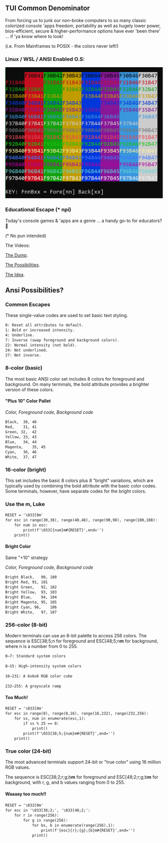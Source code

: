 ## TUI Common Denominator
From forcing us to junk our non-broke computers to so many classic colorized console 'apps freedom, portability as well as hugely lower power, bios-efficient, secure & higher-performance options have ever 'been there' ... if 'ya know where to look!

(i.e. From Mainframes to POSIX - the colors never left!)

### Linux / WSL / ANSI Enabled O.S:
![](https://github.com/TotalPythoneering/etc/blob/main/ansi/color_sets.png)

### Educational Escape (* npi)
Today's console games & 'apps are a genre ... a handy go-to for educators? 🤠 

(* No pun intended)

The Videos:

[The Dump](https://ko-fi.com/Post/Colorizing-Your-App--T-U-I-Style-C0C31JKS47).

[The Possibilities](https://youtube.com/shorts/EYGPHQ_qCVQ?si=v6zZm1SQuDMKF8t2).

[The Idea](https://youtube.com/shorts/-2tGT4vkTRQ?si=7qeUUsgkrXN9PaDd).

## Ansi Possibilities?

### Common Escapes
These single-value codes are used to set basic text styling. 

    0: Reset all attributes to default.
    1: Bold or increased intensity.
    4: Underline.
    7: Inverse (swap foreground and background colors).
    22: Normal intensity (not bold).
    24: Not underlined.
    27: Not inverse. 

### 8-color (basic)
The most basic ANSI color set includes 8 colors for
foreground and background. On many terminals, the
bold attribute provides a brighter version
of these colors.

#### "Plus 10" Color Pallet
*Color, Foreground code, Background code*
```
Black,	30,	40
Red,	31,	41
Green, 32,	42
Yellow,	33,	43
Blue,	34,	44
Magenta,	35,	45
Cyan,	36,	46
White,	37,	47
```

### 16-color (bright)
This set includes the basic 8 colors
plus 8 "bright" variations, which are
typically used by combining the bold
attribute with the basic color codes.
Some terminals, however, have separate
codes for the bright colors.

### Use the m, Luke
```
RESET = '\033[0m'
for esc in range(30,38), range(40,48), range(90,98), range(100,108):
    for num in esc:
        print(f'\033[{num}m#{RESET}',end='')
    print()
```

#### Bright Color
Same "+10" strategy

*Color, Foreground code, Background code*

```
Bright Black,	90,	100
Bright Red,	91,	101
Bright Green,	92,	102
Bright Yellow,	93,	103
Bright Blue,	94,	104
Bright Magenta,	95,	105
Bright Cyan, 96,	106
Bright White,	97,	107
```


### 256-color (8-bit)
Modern terminals can use an 8-bit palette
to access 256 colors. The sequence is ESC[38;5;n
for foreground and ESC[48;5;n**m** for background,
where n is a number from 0 to 255. 

    0–7: Standard system colors
    
    8–15: High-intensity system colors
    
    16–231: A 6x6x6 RGB color cube
    
    232–255: A grayscale ramp 

#### Too Much!
```
RESET = '\033[0m'
for esc in range(8), range(8,16), range(16,232), range(232,256):
    for ss, num in enumerate(esc,1):
        if ss % 25 == 0:
            print()
        print(f'\033[38;5;{num}m#{RESET}',end='')
    print()
```

### True color (24-bit)
The most advanced terminals support 24-bit or
"true color" using 16 million RGB values. 

The sequence is ESC[38;2;r;g;b**m** for foreground
and ESC[48;2;r;g;b**m** for background, with r, g,
and b values ranging from 0 to 255. 

#### Waaaay too much!!
```
RESET = '\033[0m'
for esc in '\033[38;2;', '\033[48;2;':
    for r in range(256):
        for g in range(256):
            for bs, b in enumerate(range(256),1):
                print(f'{esc}{r};{g};{b}m#{RESET}',end='')
            print()
```
